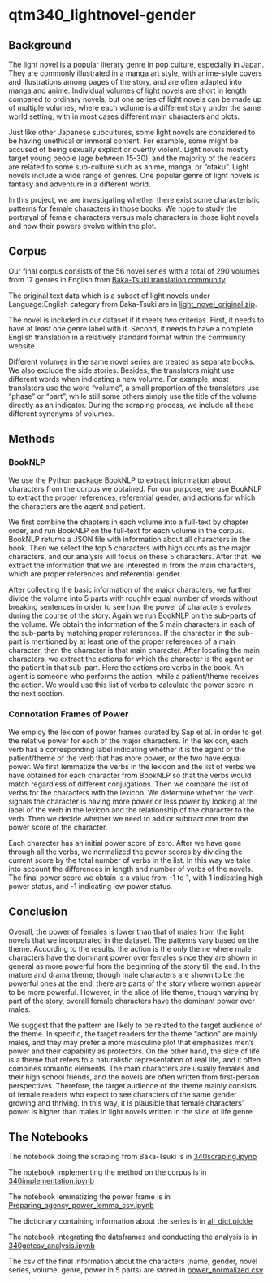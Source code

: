 # qtm340_lightnovel-gender

## Background

The light novel is a popular literary genre in pop culture, especially in Japan. They are commonly illustrated in a manga art style, with anime-style covers and illustrations among pages of the story, and are often adapted into manga and anime. Individual volumes of light novels are short in length compared to ordinary novels, but one series of light novels can be made up of multiple volumes, where each volume is a different story under the same world setting, with in most cases different main characters and plots. 

Just like other Japanese subcultures, some light novels are considered to be having unethical or immoral content. For example, some might be accused of being sexually explicit or overtly violent. Light novels mostly target young people (age between 15-30), and the majority of the readers are related to some sub-culture such as anime, manga, or “otaku”. Light novels include a wide range of genres. One popular genre of light novels is fantasy and adventure in a different world. 

In this project, we are investigating whether there exist some characteristic patterns for female characters in those books. We hope to study the portrayal of female characters versus male characters in those light novels and how their powers evolve within the plot.

## Corpus

Our final corpus consists of the 56 novel series with a total of 290 volumes from 17 genres in English from [Baka-Tsuki translation community](https://www.baka-tsuki.org/project/index.php?title=Main_Page)

The original text data which is a subset of light novels under Language:English category from Baka-Tsuki are in [light_novel_original.zip](https://github.com/kristinagxy/qtm340_lightnovel-gender/blob/main/light_novel_original.zip).

The novel is included in our dataset if it meets two criterias. First, it needs to have at least one genre label with it. Second, it needs to have a complete English translation in a relatively standard format within the community website. 

Different volumes in the same novel series are treated as separate books. We also exclude the side stories. Besides, the translators might use different words when indicating a new volume. For example, most translators use the word “volume”, a small proportion of the translators use “phase” or “part”, while still some others simply use the title of the volume directly as an indicator. During the scraping process, we include all these different synonyms of volumes.

## Methods

### BookNLP

We use the Python package BookNLP to extract information about characters from the corpus we obtained. For our purpose, we use BookNLP to extract the proper references, referential gender, and actions for which the characters are the agent and patient. 

We first combine the chapters in each volume into a full-text by chapter order, and run BookNLP on the full-text for each volume in the corpus. BookNLP returns a JSON file with information about all characters in the book. Then we select the top 5 characters with high counts as the major characters, and our analysis will focus on these 5 characters. After that, we extract the information that we are interested in from the main characters, which are proper references and referential gender.

After collecting the basic information of the major characters, we further divide the volume into 5 parts with roughly equal number of words without breaking sentences in order to see how the power of characters evolves during the course of the story. Again we run BookNLP on the sub-parts of the volume. We obtain the information of the 5 main characters in each of the sub-parts by matching proper references. If the character in the sub-part is mentioned by at least one of the proper references of a main character, then the character is that main character. After locating the main characters, we extract the actions for which the character is the agent or the patient in that sub-part. Here the actions are verbs in the book. An agent is someone who performs the action, while a patient/theme receives the action. We would use this list of verbs to calculate the power score in the next section.

### Connotation Frames of Power

We employ the lexicon of power frames curated by Sap et al. in order to get the relative power for each of the major characters. In the lexicon, each verb has a corresponding label indicating whether it is the agent or the patient/theme of the verb that has more power, or the two have equal power. We first lemmatize the verbs in the lexicon and the list of verbs we have obtained for each character from BookNLP so that the verbs would match regardless of different conjugations. Then we compare the list of verbs for the characters with the lexicon. We determine whether the verb signals the character is having more power or less power by looking at the label of the verb in the lexicon and the relationship of the character to the verb. Then we decide whether we need to add or subtract one from the power score of the character.

Each character has an initial power score of zero. After we have gone through all the verbs, we normalized the power scores by dividing the current score by the total number of verbs in the list. In this way we take into account the differences in length and number of verbs of the novels. The final power score we obtain is a value from -1 to 1, with 1 indicating high power status, and -1 indicating low power status.

## Conclusion

Overall, the power of females is lower than that of males from the light novels that we incorporated in the dataset. The patterns vary based on the theme. According to the results, the action is the only theme where male characters have the dominant power over females since they are shown in general as more powerful from the beginning of the story till the end. In the mature and drama theme, though male characters are shown to be the powerful ones at the end, there are parts of the story where women appear to be more powerful. However, in the slice of life theme, though varying by part of the story, overall female characters have the dominant power over males. 

We suggest that the pattern are likely to be related to the target audience of the theme. In specific, the target readers for the theme “action” are mainly males, and they may prefer a more masculine plot that emphasizes men’s power and their capability as protectors. On the other hand,  the slice of life is a theme that refers to a naturalistic representation of real life, and it often combines romantic elements. The main characters are usually females and their high school friends, and the novels are often written from first-person perspectives. Therefore, the target audience of the theme mainly consists of female readers who expect to see characters of the same gender growing and thriving. In this way, it is plausible that female characters’ power is higher than males in light novels written in the slice of life genre. 



## The Notebooks

The notebook doing the scraping from Baka-Tsuki is in [340scraping.ipynb](https://github.com/kristinagxy/qtm340_lightnovel-gender/blob/main/340scraping.ipynb)

The notebook implementing the method on the corpus is in [340implementation.ipynb](https://github.com/kristinagxy/qtm340_lightnovel-gender/blob/main/340implementation.ipynb)

The notebook lemmatizing the power frame is in [Preparing_agency_power_lemma_csv.ipynb](https://github.com/kristinagxy/qtm340_lightnovel-gender/blob/main/Preparing_agency_power_lemma_csv.ipynb)

The dictionary containing information about the series is in [all_dict.pickle](https://github.com/kristinagxy/qtm340_lightnovel-gender/blob/main/all_dict.pickle)

The notebook integrating the dataframes and conducting the analysis is in [340getcsv_analysis.ipynb](https://github.com/kristinagxy/qtm340_lightnovel-gender/blob/main/340getcsv_analysis.ipynb)

The csv of the final information about the characters (name, gender, novel series, volume, genre, power in 5 parts) are stored in [power_normalized.csv](https://github.com/kristinagxy/qtm340_lightnovel-gender/blob/main/power_normalized.csv)
